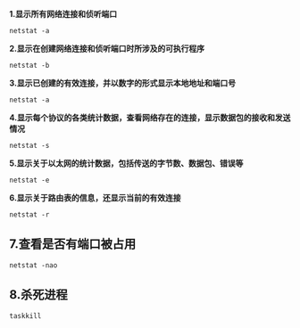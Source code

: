 **1.显示所有网络连接和侦听端口**

`netstat -a`

**2.显示在创建网络连接和侦听端口时所涉及的可执行程序**

`netstat -b`

**3.显示已创建的有效连接，并以数字的形式显示本地地址和端口号**

`netstat -a`

**4.显示每个协议的各类统计数据，查看网络存在的连接，显示数据包的接收和发送情况**

`netstat -s`

**5.显示关于以太网的统计数据，包括传送的字节数、数据包、错误等**

`netstat -e`

**6.显示关于路由表的信息，还显示当前的有效连接**

`netstat -r`

## 7.查看是否有端口被占用

`netstat -nao`

## 8.杀死进程

`taskkill`